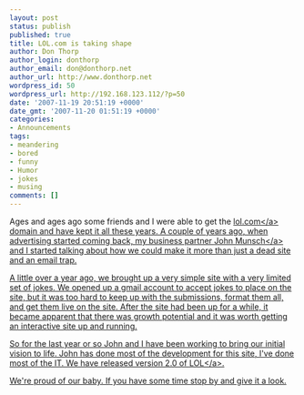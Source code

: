 ```yaml
---
layout: post
status: publish
published: true
title: LOL.com is taking shape
author: Don Thorp
author_login: donthorp
author_email: don@donthorp.net
author_url: http://www.donthorp.net
wordpress_id: 50
wordpress_url: http://192.168.123.112/?p=50
date: '2007-11-19 20:51:19 +0000'
date_gmt: '2007-11-20 01:51:19 +0000'
categories:
- Announcements
tags:
- meandering
- bored
- funny
- Humor
- jokes
- musing
comments: []
---
```

<p>Ages and ages ago some friends and I were able to get the <a href="http:&#47;&#47;lol.com">lol.com<&#47;a> domain and have kept it all these years. A couple of years ago, when advertising started coming back, my business partner <a href="http:&#47;&#47;www.johnmunsch.com">John Munsch<&#47;a> and I started talking about how we could make it more than just a dead site and an email trap.</p>
<p>A little over a year ago, we brought up a very simple site with a very limited set of jokes. We opened up a gmail account to accept jokes to place on the site, but it was too hard to keep up with the submissions, format them all, and get them live on the site. After the site had been up for a while, it became apparent that there was growth potential and it was worth getting an interactive site up and running.</p>
<p>So for the last year or so John and I have been working to bring our initial vision to life. John has done most of the development for this site, I've done most of the IT. We have released version 2.0 of <a href="http:&#47;&#47;www.lol.com">LOL<&#47;a>.</p>
<p>We're proud of our baby. If you have some time stop by and give it a look.</p>
